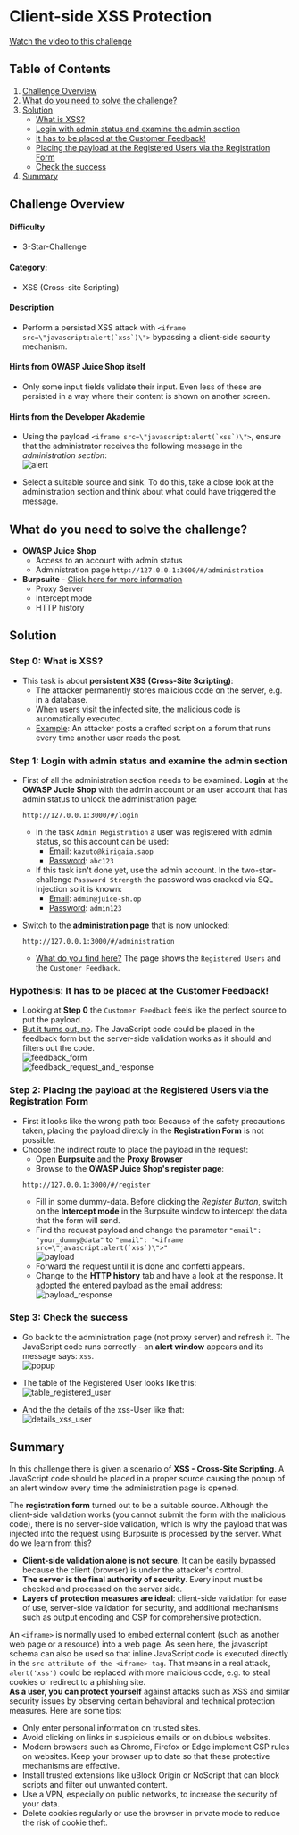 # Client-side XSS Protection
<a href="https://go.screenpal.com/watch/cTVj2fneAOQ">Watch the video to this challenge</a>

## Table of Contents
1. <a href="#challenge-overview">Challenge Overview</a>  
2. <a href="#what-do-you-need-to-solve-the-challenge">What do you need to solve the challenge?</a>  
3. <a href="#solution">Solution</a> 
    - <a href="#step-0-what-is-xss">What is XSS?</a>
    - <a href="#step-1-login-with-admin-status-and-examine-the-admin-section">Login with admin status and examine the admin section</a>
    - <a href="#hypothesis-it-has-to-be-placed-at-the-customer-feedback">It has to be placed at the Customer Feedback!</a>
    - <a href="#step-2-placing-the-payload-at-the-registered-users-via-the-registration-form">Placing the payload at the Registered Users via the Registration Form</a>
    - <a href="#step-3-check-the-success">Check the success</a>
4. <a href="#summary">Summary</a> 

## Challenge Overview
#### Difficulty
- 3-Star-Challenge

#### Category:
- XSS (Cross-site Scripting)

#### Description
- Perform a persisted XSS attack with ```<iframe src=\"javascript:alert(`xss`)\">``` bypassing a client-side security mechanism.

#### Hints from OWASP Juice Shop itself
- Only some input fields validate their input. Even less of these are persisted in a way where their content is shown on another screen.

#### Hints from the Developer Akademie
- Using the payload ```<iframe src=\"javascript:alert(`xss`)\">```, ensure that the administrator receives the following message in the *administration section*:  
<img alt="alert" src="https://github.com/SarahZimmermann-Schmutzler/juice_shop_challenges/blob/main/client_side_xss_protection/alert.png"></img>

- Select a suitable source and sink. To do this, take a close look at the administration section and think about what could have triggered the message.

## What do you need to solve the challenge?
- **OWASP Juice Shop**
    - Access to an account with admin status
    - Administration page `http://127.0.0.1:3000/#/administration`
- **Burpsuite** - <a href="https://portswigger.net/burp">Click here for more information</a>
    - Proxy Server
    - Intercept mode
    - HTTP history

## Solution
### Step 0: What is XSS?
- This task is about **persistent XSS (Cross-Site Scripting)**:
    - The attacker permanently stores malicious code on the server, e.g. in a database.
    - When users visit the infected site, the malicious code is automatically executed.
    - <ins>Example</ins>: An attacker posts a crafted script on a forum that runs every time another user reads the post.

### Step 1: Login with admin status and examine the admin section
- First of all the administration section needs to be examined. **Login** at the **OWASP Jucie Shop** with the admin account or an user account that has admin status to unlock the administration page:
    ```
    http://127.0.0.1:3000/#/login
    ```
    - In the task `Admin Registration` a user was registered with admin status, so this account can be used:
        - <ins>Email</ins>: `kazuto@kirigaia.saop`
        - <ins>Password</ins>: `abc123`
    - If this task isn't done yet, use the admin account. In the two-star-challenge `Password Strength` the password was cracked via SQL Injection so it is known:
        - <ins>Email</ins>: `admin@juice-sh.op`
        - <ins>Password</ins>: `admin123`

- Switch to the **administration page** that is now unlocked:  
    ```
    http://127.0.0.1:3000/#/administration
    ```
    - <ins>What do you find here?</ins> The page shows the `Registered Users` and the `Customer Feedback`.

### Hypothesis: It has to be placed at the **Customer Feedback**!
- Looking at **Step 0** the `Customer Feedback` feels like the perfect source to put the payload.
- <ins>But it turns out, no</ins>. The JavaScript code could be placed in the feedback form but the server-side validation works as it should and filters out the code.  
<img alt="feedback_form" src="https://github.com/SarahZimmermann-Schmutzler/juice_shop_challenges/blob/main/client_side_xss_protection/feedback_form.png"></img>  
<img alt="feedback_request_and_response" src="https://github.com/SarahZimmermann-Schmutzler/juice_shop_challenges/blob/main/client_side_xss_protection/feedback_response.png"></img>


### Step 2: Placing the payload at the Registered Users via the **Registration Form**
- First it looks like the wrong path too: Because of the safety precautions taken, placing the payload diretcly in the **Registration Form** is not possible.
- Choose the indirect route to place the payload in the request:
    - Open **Burpsuite** and the **Proxy Browser**
    - Browse to the **OWASP Juice Shop's register page**:
    ```
    http://127.0.0.1:3000/#/register
    ```
    - Fill in some dummy-data. Before clicking the *Register Button*, switch on the **Intercept mode** in the Burpsuite window to intercept the data that the form will send.
    - Find the request payload and change the parameter `"email": "your_dummy@data"` to ```"email": "<iframe src=\"javascript:alert(`xss`)\">"```  
    <img alt="payload" src="https://github.com/SarahZimmermann-Schmutzler/juice_shop_challenges/blob/main/client_side_xss_protection/payload.png"></img>
    - Forward the request until it is done and confetti appears.
    - Change to the **HTTP history** tab and have a look at the response. It adopted the entered payload as the email address:
    <img alt="payload_response" src="https://github.com/SarahZimmermann-Schmutzler/juice_shop_challenges/blob/main/client_side_xss_protection/payload_response.png"></img>


### Step 3: Check the success
- Go back to the administration page (not proxy server) and refresh it. The JavaScript code runs correctly - an **alert window** appears and its message says: `xss`.  
<img alt="popup" src="https://github.com/SarahZimmermann-Schmutzler/juice_shop_challenges/blob/main/client_side_xss_protection/popup.png"></img>

- The table of the Registered User looks like this:  
<img alt="table_registered_user" src="https://github.com/SarahZimmermann-Schmutzler/juice_shop_challenges/blob/main/client_side_xss_protection/table.png"></img>

- And the the details of the xss-User like that:  
<img alt="details_xss_user" src="https://github.com/SarahZimmermann-Schmutzler/juice_shop_challenges/blob/main/client_side_xss_protection/details.png"></img>

## Summary
In this challenge there is given a scenario of **XSS - Cross-Site Scripting**. A JavaScript code should be placed in a proper source causing the popup of an alert window every time the administration page is opened.    
      
The **registration form** turned out to be a suitable source. Although the client-side validation works (you cannot submit the form with the malicious code), there is no server-side validation, which is why the payload that was injected into the request using Burpsuite is processed by the server. What do we learn from this?
- **Client-side validation alone is not secure**. It can be easily bypassed because the client (browser) is under the attacker's control.
- **The server is the final authority of security**. Every input must be checked and processed on the server side.
- **Layers of protection measures are ideal**: client-side validation for ease of use, server-side validation for security, and additional mechanisms such as output encoding and CSP for comprehensive protection.
  
An `<iframe>` is normally used to embed external content (such as another web page or a resource) into a web page. As seen here, the javascript schema can also be used so that inline JavaScript code is executed directly in the `src attribute of the <iframe>-tag`. That means in a real attack, `alert('xss')` could be replaced with more malicious code, e.g. to steal cookies or redirect to a phishing site.  
**As a user, you can protect yourself** against attacks such as XSS and similar security issues by observing certain behavioral and technical protection measures. Here are some tips:
- Only enter personal information on trusted sites.
- Avoid clicking on links in suspicious emails or on dubious websites.
- Modern browsers such as Chrome, Firefox or Edge implement CSP rules on websites. Keep your browser up to date so that these protective mechanisms are effective.
- Install trusted extensions like uBlock Origin or NoScript that can block scripts and filter out unwanted content.
- Use a VPN, especially on public networks, to increase the security of your data.
- Delete cookies regularly or use the browser in private mode to reduce the risk of cookie theft.

